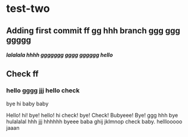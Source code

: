 # test-two

## Adding first commit ff gg hhh branch ggg ggg ggggg

##### lalalala hhhh ggggggg gggg gggggg hello
## Check ff 
### hello gggg jjj hello check

bye
hi baby baby

Hello! hi! bye! hello! hi check! bye! Check! Bubyeee! Bye!
ggg hhh bye hulalalal
hhh jjj hhhhhh byeee
baba
ghij jklmnop
check baby. helllooooo jaaan
